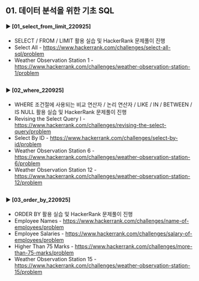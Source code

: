 ####
## 01. 데이터 분석을 위한 기초 SQL
#### ► [01_select_from_limit_220925]
- SELECT / FROM / LIMIT 활용 실습 및 HackerRank 문제풀이 진행
- Select All - https://www.hackerrank.com/challenges/select-all-sql/problem
- Weather Observation Station 1 - https://www.hackerrank.com/challenges/weather-observation-station-1/problem
##
#### ► [02_where_220925]
- WHERE 조건절에 사용되는 비교 연산자 / 논리 연산자 / LIKE / IN / BETWEEN / IS NULL 활용 실습 및 HackerRank 문제풀이 진행
- Revising the Select Query I - https://www.hackerrank.com/challenges/revising-the-select-query/problem
- Select By ID - https://www.hackerrank.com/challenges/select-by-id/problem
- Weather Observation Station 6 - https://www.hackerrank.com/challenges/weather-observation-station-6/problem
- Weather Observation Station 12 - https://www.hackerrank.com/challenges/weather-observation-station-12/problem
##
#### ► [03_order_by_220925]
- ORDER BY 활용 실습 및 HackerRank 문제풀이 진행
- Employee Names - https://www.hackerrank.com/challenges/name-of-employees/problem
- Employee Salaries - https://www.hackerrank.com/challenges/salary-of-employees/problem
- Higher Than 75 Marks - https://www.hackerrank.com/challenges/more-than-75-marks/problem
- Weather Observation Station 15 - https://www.hackerrank.com/challenges/weather-observation-station-15/problem
####
